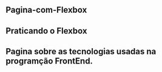 ## Pagina-com-Flexbox
 ## Praticando o Flexbox

 ## Pagina sobre as tecnologias usadas na programção FrontEnd.
